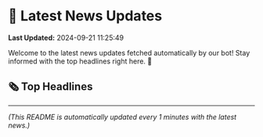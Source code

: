 # 📰 Latest News Updates
**Last Updated:** 2024-09-21 11:25:49

Welcome to the latest news updates fetched automatically by our bot! Stay informed with the top headlines right here. 🚀

## 🗞️ Top Headlines

---
*(This README is automatically updated every 1 minutes with the latest news.)*
